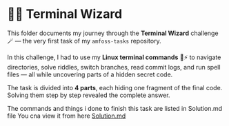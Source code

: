 # 🧙‍♂️ Terminal Wizard 

This folder documents my journey through the **Terminal Wizard** challenge 🪄 — the very first task of my `amfoss-tasks` repository.  

In this challenge, I had to use my **Linux terminal commands** 🐧⚡ to navigate directories, solve riddles, switch branches, read commit logs, and run spell files — all while uncovering parts of a hidden secret code.  

The task is divided into **4 parts**, each hiding one fragment of the final code. Solving them step by step revealed the complete answer.  

The commands and things i done to finish this task are listed in Solution.md file 
You cna view it from here  [Solution.md](Solution.md)

